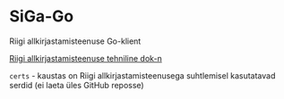 # SiGa-Go
Riigi allkirjastamisteenuse Go-klient

[Riigi allkirjastamisteenuse tehniline dok-n](https://open-eid.github.io/allkirjastamisteenus/)

`certs` - kaustas on Riigi allkirjastamisteenusega suhtlemisel kasutatavad serdid
(ei laeta üles GitHub reposse)

